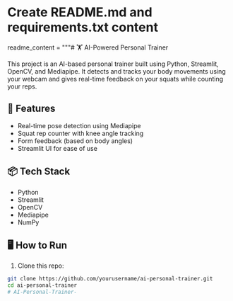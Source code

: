 # Create README.md and requirements.txt content

readme_content = """# 🏋️ AI-Powered Personal Trainer

This project is an AI-based personal trainer built using Python, Streamlit, OpenCV, and Mediapipe. It detects and tracks your body movements using your webcam and gives real-time feedback on your squats while counting your reps.

## 🚀 Features
- Real-time pose detection using Mediapipe
- Squat rep counter with knee angle tracking
- Form feedback (based on body angles)
- Streamlit UI for ease of use

## 📦 Tech Stack
- Python
- Streamlit
- OpenCV
- Mediapipe
- NumPy

## 🖥️ How to Run

1. Clone this repo:
```bash
git clone https://github.com/yourusername/ai-personal-trainer.git
cd ai-personal-trainer
# AI-Personal-Trainer-
